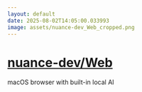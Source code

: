 ```yaml
---
layout: default
date: 2025-08-02T14:05:00.033993
image: assets/nuance-dev_Web_cropped.png
---
```


# [nuance-dev/Web](https://github.com/nuance-dev/Web)

macOS browser with built-in local AI
